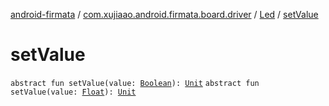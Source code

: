 [android-firmata](../../index.md) / [com.xujiaao.android.firmata.board.driver](../index.md) / [Led](index.md) / [setValue](./set-value.md)

# setValue

`abstract fun setValue(value: `[`Boolean`](https://kotlinlang.org/api/latest/jvm/stdlib/kotlin/-boolean/index.html)`): `[`Unit`](https://kotlinlang.org/api/latest/jvm/stdlib/kotlin/-unit/index.html)
`abstract fun setValue(value: `[`Float`](https://kotlinlang.org/api/latest/jvm/stdlib/kotlin/-float/index.html)`): `[`Unit`](https://kotlinlang.org/api/latest/jvm/stdlib/kotlin/-unit/index.html)